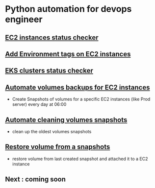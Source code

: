 # Python automation for devops engineer 

## [EC2 instances status checker](https://github.com/hotiaDiallo/python-automation/blob/main/ec2-status-checker.py)

## [Add Environment tags on EC2 instances](https://github.com/hotiaDiallo/python-automation/blob/main/add-enviroment-tags.py)

## [EKS clusters status checker](https://github.com/hotiaDiallo/python-automation/blob/main/eks-status-checker.py)

## [Automate volumes backups for EC2 instances](https://github.com/hotiaDiallo/python-automation/blob/main/ec2-volume-snapshot-creator.py)
- Create Snapshots of volumes for a specific EC2 instances (like Prod server) every day at 06:00
## [Automate cleaning volumes snapshots](https://github.com/hotiaDiallo/python-automation/blob/main/cleanup-old-snapshot.py)
- clean up the oldest volumes snapshots
## [Restore volume from a snapshots](https://github.com/hotiaDiallo/python-automation/blob/main/restore-volume-from-backup.py)
- restore volume from last created snapshot and attached it to a EC2 instance
## Next : coming soon
